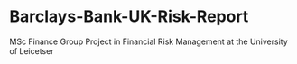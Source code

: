 # Barclays-Bank-UK-Risk-Report
MSc Finance Group Project in Financial Risk Management at the University of Leicetser
